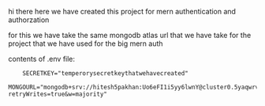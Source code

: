 hi there here we have created this project for mern authentication and authorzation 

for this we have take the same mongodb atlas url that we have take for the project that we have used for the big mern auth

contents of .env file: 

        SECRETKEY="temperorysecretkeythatwehavecreated"
        MONGOURL="mongodb+srv://hitesh5pakhan:Uo6eFI1i5yy6lwnY@cluster0.5yaqwrv.mongodb.net/29auth?retryWrites=true&w=majority"